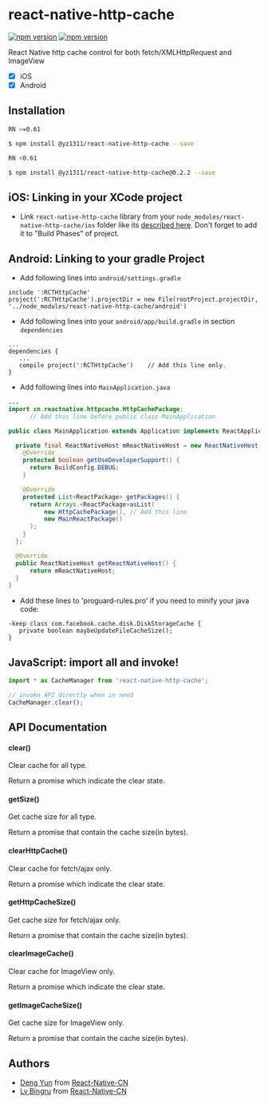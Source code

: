 # react-native-http-cache

[![npm version](http://img.shields.io/npm/v/@yz1311/react-native-http-cache.svg?style=flat-square)](https://npmjs.org/package/@yz1311/react-native-http-cache "View this project on npm")
[![npm version](http://img.shields.io/npm/dm/@yz1311/react-native-http-cache.svg?style=flat-square)](https://npmjs.org/package/@yz1311/react-native-http-cache "View this project on npm")

React Native http cache control for both fetch/XMLHttpRequest and ImageView

- [x] iOS
- [x] Android

## Installation

```sh
RN >=0.61

$ npm install @yz1311/react-native-http-cache --save

RN <0.61

$ npm install @yz1311/react-native-http-cache@0.2.2 --save
```

## iOS: Linking in your XCode project

- Link `react-native-http-cache` library from your `node_modules/react-native-http-cache/ios` folder like its
  [described here](http://facebook.github.io/react-native/docs/linking-libraries-ios.html).
  Don't forget to add it to "Build Phases" of project.

## Android: Linking to your gradle Project

- Add following lines into `android/settings.gradle`

```
include ':RCTHttpCache'
project(':RCTHttpCache').projectDir = new File(rootProject.projectDir, '../node_modules/react-native-http-cache/android')
```

- Add following lines into your `android/app/build.gradle` in section `dependencies`

```
...
dependencies {
   ...
   compile project(':RCTHttpCache')    // Add this line only.
}
```

- Add following lines into `MainApplication.java`

```java
...
import cn.reactnative.httpcache.HttpCachePackage;
      // Add this line before public class MainApplication

public class MainApplication extends Application implements ReactApplication {

  private final ReactNativeHost mReactNativeHost = new ReactNativeHost(this) {
    @Override
    protected boolean getUseDeveloperSupport() {
      return BuildConfig.DEBUG;
    }

    @Override
    protected List<ReactPackage> getPackages() {
      return Arrays.<ReactPackage>asList(
          new HttpCachePackage(), // Add this line
          new MainReactPackage()
      );
    }
  };

  @Override
  public ReactNativeHost getReactNativeHost() {
      return mReactNativeHost;
  }
}
```

- Add these lines to 'proguard-rules.pro' if you need to minify your java code:

```
-keep class com.facebook.cache.disk.DiskStorageCache {
   private boolean maybeUpdateFileCacheSize();
}
```

## JavaScript: import all and invoke!

```js
import * as CacheManager from 'react-native-http-cache';

// invoke API directly when in need
CacheManager.clear();

```

## API Documentation

#### clear()

Clear cache for all type.

Return a promise which indicate the clear state.

#### getSize()

Get cache size for all type.

Return a promise that contain the cache size(in bytes).

#### clearHttpCache()

Clear cache for fetch/ajax only.

Return a promise which indicate the clear state.

#### getHttpCacheSize()

Get cache size for fetch/ajax only.

Return a promise that contain the cache size(in bytes).

#### clearImageCache()

Clear cache for ImageView only.

Return a promise which indicate the clear state.

#### getImageCacheSize()

Get cache size for ImageView only.

Return a promise that contain the cache size(in bytes).

## Authors

- [Deng Yun](https://github.com/tdzl2003) from [React-Native-CN](https://github.com/reactnativecn)
- [Lv Bingru](https://github.com/lvbingru) from [React-Native-CN](https://github.com/reactnativecn)
